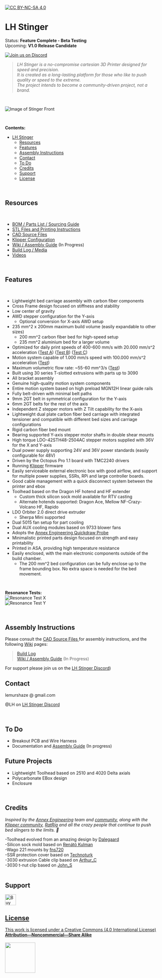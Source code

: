 [![CC BY-NC-SA 4.0][cc-by-nc-sa-shield]][cc-by-nc-sa]

[cc-by-nc-sa]: http://creativecommons.org/licenses/by-nc-sa/4.0/
[cc-by-nc-sa-image]: https://licensebuttons.net/l/by-nc-sa/4.0/88x31.png
[cc-by-nc-sa-shield]: https://img.shields.io/badge/License-CC%20BY--NC--SA%204.0-lightgrey.svg

# LH Stinger

Status: **Feature Complete - Beta Testing**  
Upcoming: **V1.0 Release Candidate**

[![Join us on Discord](Images/disc.png)](https://discord.gg/EzssCfnEDS)

> _LH Stinger is a no-compromise cartesian 3D Printer designed for speed and precision._  
> _It is created as a long-lasting platform for those who like to push quality or speed to the extreme._  
> _The project intends to become a community-driven project, not a brand._  




<br>


![Image of Stinger Front](Images/New_Frame_v1024.png)  

<br>

**Contents:**
<!--ts-->

- [LH Stinger](#lh-stinger)
  - [Resources](#resources)
  - [Features](#features)
  - [Assembly Instructions](#assembly-instructions)
  - [Contact](#contact)
  - [To Do](#to-do)
  - [Credits](#credits)
  - [Support](#support)
  - [License](#license)


<br>

## Resources
<br>

- [BOM / Parts List / Sourcing Guide](https://docs.google.com/spreadsheets/d/1s8ulLfThmbuy1G_40MvkXXL2oVx9PZhvpAY9hMxqYbg/edit?usp=drive_link)  
- [STL Files and Printing Instructions](STL/)  
- [CAD Source Files ](CAD/)
- [Klipper Configuration ](Config/Klipper_Config) 
- [Wiki / Assembly Guide](https://github.com/lhndo/LH-Stinger/wiki/Assembly-Guide) (In Progress)
- [Build Log / Media](https://github.com/lhndo/LH-Stinger/wiki/Build-Log)
- [Videos](https://www.youtube.com/channel/UCPD2Ai4b49gVoCFSGFWoSdw) 

<br>

## Features
<br>

- Lightweight bed carriage assembly with carbon fiber components
- Cross Frame design focused on stiffness and stability
- Low center of gravity
- AWD stepper configuration for the Y-axis
  - Optional conversion for X-axis AWD setup
- 235 mm^2 x 200mm maximum build volume (easily expandable to other sizes)
  - 200 mm^2 carbon fiber bed for high-speed setup
  - 235 mm^2 aluminium bed for a larger volume
- Optimized for daily print speeds of 400-600 mm/s with 20.000 mm/s^2 acceleration ([Test A](https://www.youtube.com/watch?v=bxNQv3xVFXA&)) ([Test B](https://www.youtube.com/watch?v=mh0rmYptH-0)) ([Test C](https://www.youtube.com/watch?v=cDipS-Msi5c))
- Motion system capable of 1.000 mm/s speed with 100.000 mm/s^2 acceleration ([Test](https://www.youtube.com/watch?v=Xajs2mky6ZU))
- Maximum volumetric flow rate: ~55-60 mm^3/s ([Test](https://www.youtube.com/watch?v=K3M1EXKJzKs))
- Built using 30 series T-slotted extrusions with parts up to 3090
- All bracket assembly
- Genuine high-quality motion system components
- Entire motion system based on high preload MGN12H linear guide rails
- Fully belt-driven with minimal belt paths
- 9mm 2GT belt in symmetrical configuration for the Y-axis
- 6mm 2GT belts for the rest of the axis
- Independent Z stepper motors with Z Tilt capability for the X-axis
- Lightweight dual plate carbon fiber bed carriage with integrated tensioner and compatible with different bed sizes and carriage configurations
- Rigid carbon fiber bed mount
- Bearing supported Y-axis stepper motor shafts in double shear mounts
- High torque LDO-42STH48-2504AC stepper motors supplied with 36V for the X and Y-axis
- Dual power supply supporting 24V and 36V power standards (easily configurable for 48V)
- Driven by the Octopus Pro 1.1 board with TMC2240 drivers
- Running [Klipper](https://github.com/Klipper3d/klipper) firmware
- Easily serviceable external electronic box with good airflow, and support for multiple power supplies, SSRs, RPi and large controller boards.
- Good cable management with a quick disconnect system between the printer and ebox
- Toolhead based on the Dragon HF hotend and HF extender
  - Custom thick silicon sock mold available for RTV casting
  - Alternate hotends supported: Dragon Ace, Mellow NF-Crazy-Volcano HF, Rapido 
- LDO Orbiter 2.0 direct drive extruder
  - Sherpa Mini supported  
- Dual 5015 fan setup for part cooling
- Dual AUX cooling modules based on 9733 blower fans
- Adopts the [Annex Engineering Quickdraw Probe](https://github.com/Annex-Engineering/Quickdraw_Probe)
- Minimalistic printed parts design focused on strength and easy printability
- Printed in ASA, providing high temperature resistance
- Easily enclosed, with the main electronic components outside of the build chamber.
  - The 200 mm^2 bed configuration can be fully enclose up to the frame bounding box. No extra space is needed for the bed movement.

<br>


**Resonance Tests:**<br>
![Resonance Test X](Images/X.png)<br>
![Resonance Test Y](Images/Y.png)<br>

<br>


## Assembly Instructions 

Please consult the [CAD Source Files ](CAD/)  for assembly instructions, and the following [Wiki](https://github.com/lhndo/LH-Stinger/wiki) pages:  
> [Build Log](https://github.com/lhndo/LH-Stinger/wiki/Build-Log)  
> [Wiki / Assembly Guide](https://github.com/lhndo/LH-Stinger/wiki/Assembly-Guide)  (In Progress)  

 For support please join us on the [LH Stinger Discord](https://discord.gg/EzssCfnEDS))
<br>

## Contact

lemurshaze @ gmail.com  

@LH on [LH Stinger Discord](https://discord.gg/EzssCfnEDS) <br>

<br>


## To Do 

- Breakout PCB and Wire Harness  
- Documentation and [Assembly Guide](https://github.com/lhndo/LH-Stinger/wiki/Assembly-Guide) (In progress)

## Future Projects
- Lightweight Toolhead based on 2510 and 4020 Delta axials 
- Polycarbonate EBox design
- Enclosure


<br>


## Credits

_Inspired by the [Annex Engineering](https://github.com/Annex-Engineering) team and [community](https://discord.com/invite/MzTR3zE), along with the [Klipper community](https://discord.klipper3d.org), [RatRig](https://ratrig.com/) and all the crazy people that continue to push bed slingers to the limits. :purple_heart:_

-Toolhead evolved from an amazing design by [Dalegaard](https://github.com/dalegaard)<br>
-Silicon sock mold based on [Renátó Kulman](https://www.printables.com/@RenatoKulman)<br>
-Wago 221 mounts by [fns720](https://www.printables.com/@fns720)<br>
-SSR protection cover based on [Technoturk](https://www.printables.com/@Technoturk_377911)<br>
-3030 extrusion Cable clip based on [Arthur_C](https://www.printables.com/@Arthur_C_428094)<br>
-3030 t-nut clip based on [John_S](https://www.printables.com/@JohnS)<br>
<br>

## Support

<a href='https://ko-fi.com/lh_eng' target='_blank'><img height='46' style='border:0px;height:36px;' src='https://az743702.vo.msecnd.net/cdn/kofi3.png?v=0' border='0' alt='Buy Me a Coffee at ko-fi.com' /> <br> 


## License


This work is licensed under a [Creative Commons (4.0 International License)  ](https://creativecommons.org/licenses/by-nc-sa/4.0/)  
[**Attribution—Noncommercial—Share Alike**](LICENSE.md)  
<br>
<img src="Images/CC.jpg" width="100">  
<br>
